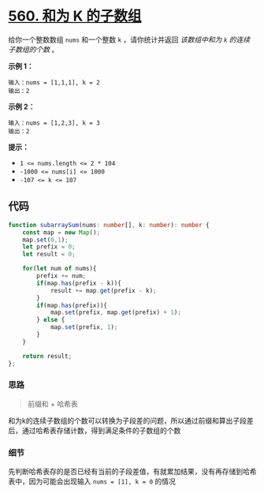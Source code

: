 # [560. 和为 K 的子数组](https://leetcode.cn/problems/subarray-sum-equals-k/)

给你一个整数数组 `nums` 和一个整数 `k` ，请你统计并返回 *该数组中和为 `k` 的连续子数组的个数* 。

**示例 1：**

```
输入：nums = [1,1,1], k = 2
输出：2
```

**示例 2：**

```
输入：nums = [1,2,3], k = 3
输出：2
```

**提示：**

-   `1 <= nums.length <= 2 * 104`
-   `-1000 <= nums[i] <= 1000`
-   `-107 <= k <= 107`

## 代码

```ts
function subarraySum(nums: number[], k: number): number {
    const map = new Map();
    map.set(0,1);
    let prefix = 0;
    let result = 0;

    for(let num of nums){
        prefix += num;
        if(map.has(prefix - k)){
            result += map.get(prefix - k);
        }
        if(map.has(prefix)){
            map.set(prefix, map.get(prefix) + 1);
        } else {
            map.set(prefix, 1);
        }
    }

    return result;
};
```

### 思路

>   前缀和 + 哈希表

和为k的连续子数组的个数可以转换为子段差的问题，所以通过前缀和算出子段差后，通过哈希表存储计数，得到满足条件的子数组的个数

### 细节

先判断哈希表存的是否已经有当前的子段差值，有就累加结果，没有再存储到哈希表中，因为可能会出现输入 `nums = [1], k = 0` 的情况